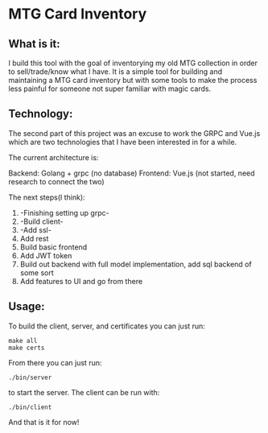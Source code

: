 # MTG Card Inventory

## What is it:

I build this tool with the goal of inventorying my old MTG collection in order to sell/trade/know what I have. It is a simple tool for building and maintaining a MTG card inventory but with some tools to make the process less painful for someone not super familiar with magic cards.

## Technology:

The second part of this project was an excuse to work the GRPC and Vue.js
which are two technologies that I have been interested in for a while.


The current architecture is:

Backend: Golang + grpc (no database)
Frontend: Vue.js (not started, need research to connect the two)

The next steps(I think):
1. -Finishing setting up grpc-
2. -Build client-
3. -Add ssl-
4. Add rest
5. Build basic frontend
6. Add JWT token
7. Build out backend with full model implementation, add sql backend of some sort
8. Add features to UI and go from there

## Usage:

To build the client, server, and certificates you can just run:

```
make all
make certs
```

From there you can just run:

`./bin/server`

to start the server. The client can be run with:

`./bin/client`

And that is it for now!